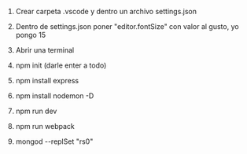 1. Crear carpeta .vscode y dentro un archivo settings.json
2. Dentro de settings.json poner "editor.fontSize" con valor al gusto, yo pongo 15
3. Abrir una terminal
4. npm init (darle enter a todo)
5. npm install express
6. npm install nodemon -D


1. npm run dev
2. npm run webpack
3. mongod --replSet "rs0"
